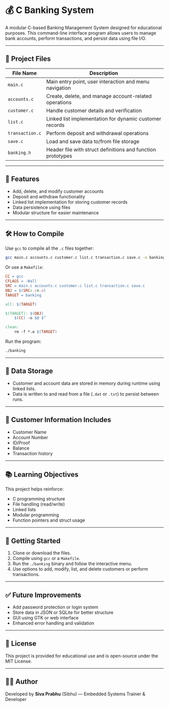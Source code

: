 # 💰 C Banking System

A modular C-based Banking Management System designed for educational purposes. This command-line interface program allows users to manage bank accounts, perform transactions, and persist data using file I/O.

---

## 📁 Project Files

| File Name       | Description |
|----------------|-------------|
| `main.c`        | Main entry point, user interaction and menu navigation |
| `accounts.c`    | Create, delete, and manage account-related operations |
| `customer.c`    | Handle customer details and verification |
| `list.c`        | Linked list implementation for dynamic customer records |
| `transaction.c` | Perform deposit and withdrawal operations |
| `save.c`        | Load and save data to/from file storage |
| `banking.h`     | Header file with struct definitions and function prototypes |

---

## 🔧 Features

- Add, delete, and modify customer accounts
- Deposit and withdraw functionality
- Linked list implementation for storing customer records
- Data persistence using files
- Modular structure for easier maintenance

---

## 🛠️ How to Compile

Use `gcc` to compile all the `.c` files together:

```bash
gcc main.c accounts.c customer.c list.c transaction.c save.c -o banking
```

Or use a `Makefile`:

```makefile
CC = gcc
CFLAGS = -Wall
SRC = main.c accounts.c customer.c list.c transaction.c save.c
OBJ = $(SRC:.c=.o)
TARGET = banking

all: $(TARGET)

$(TARGET): $(OBJ)
	$(CC) -o $@ $^

clean:
	rm -f *.o $(TARGET)
```

Run the program:

```bash
./banking
```

---

## 💾 Data Storage

- Customer and account data are stored in memory during runtime using linked lists.
- Data is written to and read from a file (`.dat` or `.txt`) to persist between runs.

---

## 🧍 Customer Information Includes

- Customer Name
- Account Number
- ID/Proof
- Balance
- Transaction history

---

## 📚 Learning Objectives

This project helps reinforce:
- C programming structure
- File handling (read/write)
- Linked lists
- Modular programming
- Function pointers and struct usage

---

## 🚀 Getting Started

1. Clone or download the files.
2. Compile using `gcc` or a `Makefile`.
3. Run the `./banking` binary and follow the interactive menu.
4. Use options to add, modify, list, and delete customers or perform transactions.

---

## ✅ Future Improvements

- Add password protection or login system
- Store data in JSON or SQLite for better structure
- GUI using GTK or web interface
- Enhanced error handling and validation

---

## 🪪 License

This project is provided for educational use and is open-source under the MIT License.

---

## 🙋‍♂️ Author

Developed by **Siva Prabhu** (Sibhu) — Embedded Systems Trainer & Developer
